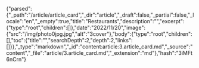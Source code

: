 {"parsed":{"_path":"/article/article_card","_dir":"article","_draft":false,"_partial":false,"_locale":"en","_empty":true,"title":"Restaurants","description":"","excerpt":{"type":"root","children":[]},"date":"2022/11/20","image":{"src":"/img/photo0jpg.jpg","alt":"3cover"},"body":{"type":"root","children":[],"toc":{"title":"","searchDepth":2,"depth":2,"links":[]}},"_type":"markdown","_id":"content:article:3.article_card.md","_source":"content","_file":"article/3.article_card.md","_extension":"md"},"hash":"3iMFt6nCrn"}